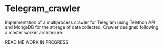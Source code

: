 # Telegram_crawler
Implementation of a multiprocess crawler for Telegram using Telethon API and MongoDB for the storage of data collected. Crawler designed following a master worker architecure. 

READ ME WORK IN PROGRESS
